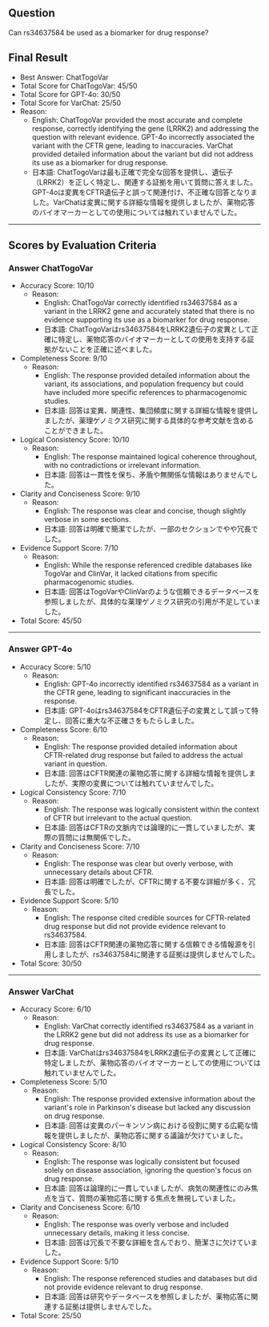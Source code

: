## Question

Can rs34637584 be used as a biomarker for drug response?

## Final Result

- Best Answer: ChatTogoVar
- Total Score for ChatTogoVar: 45/50
- Total Score for GPT-4o: 30/50
- Total Score for VarChat: 25/50
- Reason:
  - English: ChatTogoVar provided the most accurate and complete response, correctly identifying the gene (LRRK2) and addressing the question with relevant evidence. GPT-4o incorrectly associated the variant with the CFTR gene, leading to inaccuracies. VarChat provided detailed information about the variant but did not address its use as a biomarker for drug response.
  - 日本語: ChatTogoVarは最も正確で完全な回答を提供し、遺伝子（LRRK2）を正しく特定し、関連する証拠を用いて質問に答えました。GPT-4oは変異をCFTR遺伝子と誤って関連付け、不正確な回答となりました。VarChatは変異に関する詳細な情報を提供しましたが、薬物応答のバイオマーカーとしての使用については触れていませんでした。

---

## Scores by Evaluation Criteria

### Answer ChatTogoVar
- Accuracy Score: 10/10
  - Reason: 
    - English: ChatTogoVar correctly identified rs34637584 as a variant in the LRRK2 gene and accurately stated that there is no evidence supporting its use as a biomarker for drug response.
    - 日本語: ChatTogoVarはrs34637584をLRRK2遺伝子の変異として正確に特定し、薬物応答のバイオマーカーとしての使用を支持する証拠がないことを正確に述べました。
- Completeness Score: 9/10
  - Reason: 
    - English: The response provided detailed information about the variant, its associations, and population frequency but could have included more specific references to pharmacogenomic studies.
    - 日本語: 回答は変異、関連性、集団頻度に関する詳細な情報を提供しましたが、薬理ゲノミクス研究に関する具体的な参考文献を含めることができました。
- Logical Consistency Score: 10/10
  - Reason: 
    - English: The response maintained logical coherence throughout, with no contradictions or irrelevant information.
    - 日本語: 回答は一貫性を保ち、矛盾や無関係な情報はありませんでした。
- Clarity and Conciseness Score: 9/10
  - Reason: 
    - English: The response was clear and concise, though slightly verbose in some sections.
    - 日本語: 回答は明確で簡潔でしたが、一部のセクションでやや冗長でした。
- Evidence Support Score: 7/10
  - Reason: 
    - English: While the response referenced credible databases like TogoVar and ClinVar, it lacked citations from specific pharmacogenomic studies.
    - 日本語: 回答はTogoVarやClinVarのような信頼できるデータベースを参照しましたが、具体的な薬理ゲノミクス研究の引用が不足していました。
- Total Score: 45/50

---

### Answer GPT-4o
- Accuracy Score: 5/10
  - Reason: 
    - English: GPT-4o incorrectly identified rs34637584 as a variant in the CFTR gene, leading to significant inaccuracies in the response.
    - 日本語: GPT-4oはrs34637584をCFTR遺伝子の変異として誤って特定し、回答に重大な不正確さをもたらしました。
- Completeness Score: 6/10
  - Reason: 
    - English: The response provided detailed information about CFTR-related drug response but failed to address the actual variant in question.
    - 日本語: 回答はCFTR関連の薬物応答に関する詳細な情報を提供しましたが、実際の変異については触れていませんでした。
- Logical Consistency Score: 7/10
  - Reason: 
    - English: The response was logically consistent within the context of CFTR but irrelevant to the actual question.
    - 日本語: 回答はCFTRの文脈内では論理的に一貫していましたが、実際の質問には無関係でした。
- Clarity and Conciseness Score: 7/10
  - Reason: 
    - English: The response was clear but overly verbose, with unnecessary details about CFTR.
    - 日本語: 回答は明確でしたが、CFTRに関する不要な詳細が多く、冗長でした。
- Evidence Support Score: 5/10
  - Reason: 
    - English: The response cited credible sources for CFTR-related drug response but did not provide evidence relevant to rs34637584.
    - 日本語: 回答はCFTR関連の薬物応答に関する信頼できる情報源を引用しましたが、rs34637584に関連する証拠は提供しませんでした。
- Total Score: 30/50

---

### Answer VarChat
- Accuracy Score: 6/10
  - Reason: 
    - English: VarChat correctly identified rs34637584 as a variant in the LRRK2 gene but did not address its use as a biomarker for drug response.
    - 日本語: VarChatはrs34637584をLRRK2遺伝子の変異として正確に特定しましたが、薬物応答のバイオマーカーとしての使用については触れていませんでした。
- Completeness Score: 5/10
  - Reason: 
    - English: The response provided extensive information about the variant's role in Parkinson's disease but lacked any discussion on drug response.
    - 日本語: 回答は変異のパーキンソン病における役割に関する広範な情報を提供しましたが、薬物応答に関する議論が欠けていました。
- Logical Consistency Score: 8/10
  - Reason: 
    - English: The response was logically consistent but focused solely on disease association, ignoring the question's focus on drug response.
    - 日本語: 回答は論理的に一貫していましたが、病気の関連性にのみ焦点を当て、質問の薬物応答に関する焦点を無視していました。
- Clarity and Conciseness Score: 6/10
  - Reason: 
    - English: The response was overly verbose and included unnecessary details, making it less concise.
    - 日本語: 回答は冗長で不要な詳細を含んでおり、簡潔さに欠けていました。
- Evidence Support Score: 5/10
  - Reason: 
    - English: The response referenced studies and databases but did not provide evidence relevant to drug response.
    - 日本語: 回答は研究やデータベースを参照しましたが、薬物応答に関連する証拠は提供しませんでした。
- Total Score: 25/50